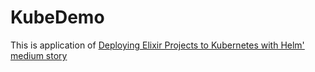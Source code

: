 # KubeDemo

This is application of [Deploying Elixir Projects to Kubernetes with Helm' medium story](https://medium.com/@altuntasfatih42/deploying-elixir-projects-to-kubernetes-with-helm-1ed2f0eb7d00)
